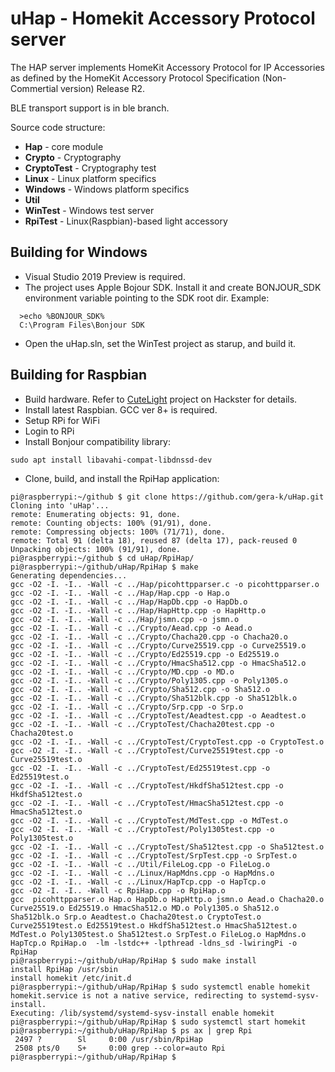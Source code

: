 # uHap - Homekit Accessory Protocol server

The HAP server implements HomeKit Accessory Protocol for IP Accessories as defined by the HomeKit Accessory Protocol Specification (Non-Commertial version) Release R2.

BLE transport support is in ble branch.

Source code structure:
* __Hap__ - core module
* __Crypto__ - Cryptography
* __CryptoTest__ - Cryptography test
* __Linux__ - Linux platform specifics
* __Windows__ - Windows platform specifics
* __Util__
* __WinTest__ - Windows test server
* __RpiTest__ - Linux(Raspbian)-based light accessory

## Building for Windows

* Visual Studio 2019 Preview is required.
* The project uses Apple Bojour SDK. Install it and create BONJOUR_SDK environment variable pointing to the SDK root dir. Example:
```
  >echo %BONJOUR_SDK%
  C:\Program Files\Bonjour SDK
```
* Open the uHap.sln, set the WinTest project as starup, and build it.

## Building for Raspbian

* Build hardware. Refer to [CuteLight](https://www.hackster.io/gera_k/homekit-controlled-multicolor-light-36279b) project on Hackster for details.
* Install latest Raspbian. GCC ver 8+ is required.
* Setup RPi for WiFi 
* Login to RPi 
* Install Bonjour compatibility library:
```
sudo apt install libavahi-compat-libdnssd-dev
```
* Clone, build, and install the RpiHap application:
```
pi@raspberrypi:~/github $ git clone https://github.com/gera-k/uHap.git
Cloning into 'uHap'...
remote: Enumerating objects: 91, done.
remote: Counting objects: 100% (91/91), done.
remote: Compressing objects: 100% (71/71), done.
remote: Total 91 (delta 18), reused 87 (delta 17), pack-reused 0
Unpacking objects: 100% (91/91), done.
pi@raspberrypi:~/github $ cd uHap/RpiHap/
pi@raspberrypi:~/github/uHap/RpiHap $ make
Generating dependencies...
gcc -O2 -I. -I.. -Wall -c ../Hap/picohttpparser.c -o picohttpparser.o
gcc -O2 -I. -I.. -Wall -c ../Hap/Hap.cpp -o Hap.o
gcc -O2 -I. -I.. -Wall -c ../Hap/HapDb.cpp -o HapDb.o
gcc -O2 -I. -I.. -Wall -c ../Hap/HapHttp.cpp -o HapHttp.o
gcc -O2 -I. -I.. -Wall -c ../Hap/jsmn.cpp -o jsmn.o
gcc -O2 -I. -I.. -Wall -c ../Crypto/Aead.cpp -o Aead.o
gcc -O2 -I. -I.. -Wall -c ../Crypto/Chacha20.cpp -o Chacha20.o
gcc -O2 -I. -I.. -Wall -c ../Crypto/Curve25519.cpp -o Curve25519.o
gcc -O2 -I. -I.. -Wall -c ../Crypto/Ed25519.cpp -o Ed25519.o
gcc -O2 -I. -I.. -Wall -c ../Crypto/HmacSha512.cpp -o HmacSha512.o
gcc -O2 -I. -I.. -Wall -c ../Crypto/MD.cpp -o MD.o
gcc -O2 -I. -I.. -Wall -c ../Crypto/Poly1305.cpp -o Poly1305.o
gcc -O2 -I. -I.. -Wall -c ../Crypto/Sha512.cpp -o Sha512.o
gcc -O2 -I. -I.. -Wall -c ../Crypto/Sha512blk.cpp -o Sha512blk.o
gcc -O2 -I. -I.. -Wall -c ../Crypto/Srp.cpp -o Srp.o
gcc -O2 -I. -I.. -Wall -c ../CryptoTest/Aeadtest.cpp -o Aeadtest.o
gcc -O2 -I. -I.. -Wall -c ../CryptoTest/Chacha20test.cpp -o Chacha20test.o
gcc -O2 -I. -I.. -Wall -c ../CryptoTest/CryptoTest.cpp -o CryptoTest.o
gcc -O2 -I. -I.. -Wall -c ../CryptoTest/Curve25519test.cpp -o Curve25519test.o
gcc -O2 -I. -I.. -Wall -c ../CryptoTest/Ed25519test.cpp -o Ed25519test.o
gcc -O2 -I. -I.. -Wall -c ../CryptoTest/HkdfSha512test.cpp -o HkdfSha512test.o
gcc -O2 -I. -I.. -Wall -c ../CryptoTest/HmacSha512test.cpp -o HmacSha512test.o
gcc -O2 -I. -I.. -Wall -c ../CryptoTest/MdTest.cpp -o MdTest.o
gcc -O2 -I. -I.. -Wall -c ../CryptoTest/Poly1305test.cpp -o Poly1305test.o
gcc -O2 -I. -I.. -Wall -c ../CryptoTest/Sha512test.cpp -o Sha512test.o
gcc -O2 -I. -I.. -Wall -c ../CryptoTest/SrpTest.cpp -o SrpTest.o
gcc -O2 -I. -I.. -Wall -c ../Util/FileLog.cpp -o FileLog.o
gcc -O2 -I. -I.. -Wall -c ../Linux/HapMdns.cpp -o HapMdns.o
gcc -O2 -I. -I.. -Wall -c ../Linux/HapTcp.cpp -o HapTcp.o
gcc -O2 -I. -I.. -Wall -c RpiHap.cpp -o RpiHap.o
gcc  picohttpparser.o Hap.o HapDb.o HapHttp.o jsmn.o Aead.o Chacha20.o Curve25519.o Ed25519.o HmacSha512.o MD.o Poly1305.o Sha512.o Sha512blk.o Srp.o Aeadtest.o Chacha20test.o CryptoTest.o Curve25519test.o Ed25519test.o HkdfSha512test.o HmacSha512test.o MdTest.o Poly1305test.o Sha512test.o SrpTest.o FileLog.o HapMdns.o HapTcp.o RpiHap.o  -lm -lstdc++ -lpthread -ldns_sd -lwiringPi -o RpiHap
pi@raspberrypi:~/github/uHap/RpiHap $ sudo make install
install RpiHap /usr/sbin
install homekit /etc/init.d
pi@raspberrypi:~/github/uHap/RpiHap $ sudo systemctl enable homekit
homekit.service is not a native service, redirecting to systemd-sysv-install.
Executing: /lib/systemd/systemd-sysv-install enable homekit
pi@raspberrypi:~/github/uHap/RpiHap $ sudo systemctl start homekit
pi@raspberrypi:~/github/uHap/RpiHap $ ps ax | grep Rpi
 2497 ?        Sl     0:00 /usr/sbin/RpiHap
 2508 pts/0    S+     0:00 grep --color=auto Rpi
pi@raspberrypi:~/github/uHap/RpiHap $  
```
